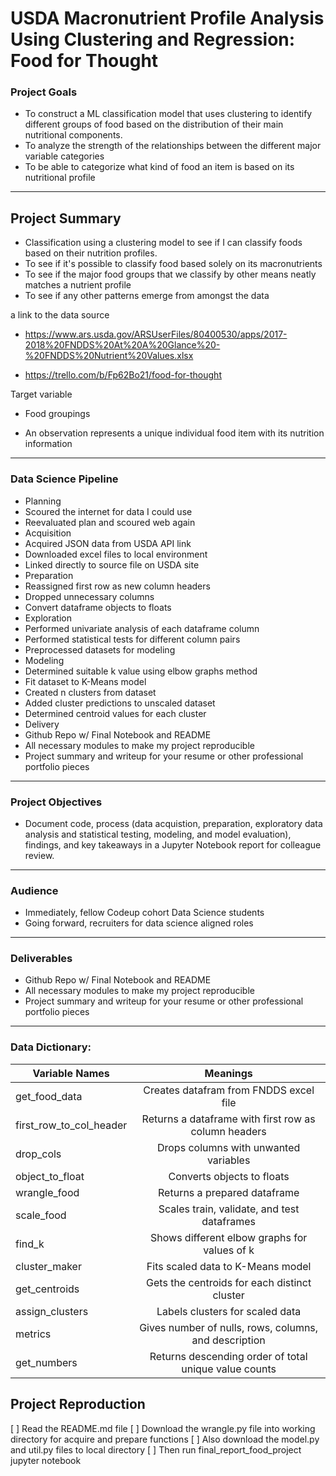 # USDA Macronutrient Profile Analysis Using Clustering and Regression: Food for Thought

### Project Goals
 - To construct a ML classification model that uses clustering to identify different groups of food based on the distribution of their main nutritional components.
 - To analyze the strength of the relationships between the different major variable categories
 - To be able to categorize what kind of food an item is based on its nutritional profile

--------------------

## Project Summary
 - Classification using a clustering model to see if I can classify foods based on their nutrition profiles.
 - To see if it's possible to classify food based solely on its macronutrients
 - To see if the major food groups that we classify by other means neatly matches a nutrient profile
 - To see if any other patterns emerge from amongst the data
 
a link to the data source
 - https://www.ars.usda.gov/ARSUserFiles/80400530/apps/2017-2018%20FNDDS%20At%20A%20Glance%20-%20FNDDS%20Nutrient%20Values.xlsx
 
 - https://trello.com/b/Fp62Bo21/food-for-thought

Target variable
 - Food groupings
 
 - An observation represents a unique individual food item with its nutrition information
 
--------------------

### Data Science Pipeline
- Planning
 - Scoured the internet for data I could use
 - Reevaluated plan and scoured web again
- Acquisition
 - Acquired JSON data from USDA API link
 - Downloaded excel files to local environment
 - Linked directly to source file on USDA site
- Preparation
 - Reassigned first row as new column headers
 - Dropped unnecessary columns
 - Convert dataframe objects to floats
- Exploration
 - Performed univariate analysis of each dataframe column
 - Performed statistical tests for different column pairs
 - Preprocessed datasets for modeling
- Modeling
 - Determined suitable k value using elbow graphs method
 - Fit dataset to K-Means model
 - Created n clusters from dataset
 - Added cluster predictions to unscaled dataset
 - Determined centroid values for each cluster
- Delivery
 - Github Repo w/ Final Notebook and README
 - All necessary modules to make my project reproducible
 - Project summary and writeup for your resume or other professional portfolio pieces 
 
--------------------

### Project Objectives
- Document code, process (data acquistion, preparation, exploratory data analysis and statistical testing, modeling, and model evaluation), findings, and key takeaways in a Jupyter Notebook report for colleague review.

--------------------
### Audience
- Immediately, fellow Codeup cohort Data Science students
- Going forward, recruiters for data science aligned roles

--------------------

### Deliverables
- Github Repo w/ Final Notebook and README
- All necessary modules to make my project reproducible
- Project summary and writeup for your resume or other professional portfolio pieces

--------------------

### Data Dictionary:
| Variable Names          | Meanings                                             |
| ------------------------|:----------------------------------------------------:|
| get_food_data           | Creates datafram from FNDDS excel file               |
| first_row_to_col_header | Returns a dataframe with first row as column headers |
| drop_cols               | Drops columns with unwanted variables                |
| object_to_float         | Converts objects to floats                           |
| wrangle_food            | Returns a prepared dataframe                         |
| scale_food              | Scales train, validate, and test dataframes          |
| find_k                  | Shows different elbow graphs for values of k         |
| cluster_maker           | Fits scaled data to K-Means model                    |
| get_centroids           | Gets the centroids for each distinct cluster         |
| assign_clusters         | Labels clusters for scaled data                      |
| metrics                 | Gives number of nulls, rows, columns, and description|
| get_numbers             | Returns descending order of total unique value counts|
 


## Project Reproduction
[ ] Read the README.md file
[ ] Download the wrangle.py file into working directory for acquire and prepare functions 
[ ] Also download the model.py and util.py files to local directory
[ ] Then run final_report_food_project jupyter notebook
